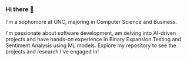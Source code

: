 ### Hi there 👋


I'm a sophomore at UNC, majoring in Computer Science and Business. 

I'm passionate about software development, am delving into AI-driven projects and have hands-on experience in Binary Expansion Testing and Sentiment Analysis using ML models. Explore my repository to see the projects and research I've engaged in!
<!--
**ahl1u/ahl1u** is a ✨ _special_ ✨ repository because its `README.md` (this file) appears on your GitHub profile.

Here are some ideas to get you started:

- 🔭 I’m currently working on ...
- 🌱 I’m currently learning ...
- 👯 I’m looking to collaborate on ...
- 🤔 I’m looking for help with ...
- 💬 Ask me about ...
- 📫 How to reach me: ...
- 😄 Pronouns: ...
- ⚡ Fun fact: ...
-->
